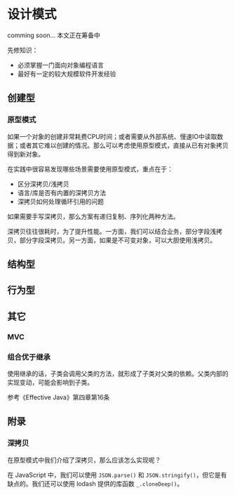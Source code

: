 # 设计模式
comming soon...  本文正在筹备中

先修知识：
- 必须掌握一门面向对象编程语言
- 最好有一定的较大规模软件开发经验

## 创建型
### 原型模式
如果一个对象的创建非常耗费CPU时间；或者需要从外部系统、慢速IO中读取数据；或者其它难以创建的情况。那么可以考虑使用原型模式，直接从已有对象拷贝得到新对象。

在实践中很容易发现哪些场景需要使用原型模式，重点在于：
- 区分深拷贝/浅拷贝
- 语言/库是否有内置的深拷贝方法
- 深拷贝如何处理循环引用的问题

如果需要手写深拷贝，那么方案有递归复制、序列化两种方法。

深拷贝往往很耗时，为了提升性能。一方面，我们可以结合业务，部分字段浅拷贝，部分字段深拷贝。另一方面，如果是不可变对象，可以大胆使用浅拷贝。

## 结构型

## 行为型

## 其它
### MVC

### 组合优于继承
使用继承的话，子类会调用父类的方法，就形成了子类对父类的依赖。父类内部的实现变动，可能会影响到子类。

参考《Effective Java》第四章第16条

## 附录
### 深拷贝
在原型模式中我们介绍了深拷贝，那么应该怎么实现呢？

在 JavaScript 中，我们可以使用 `JSON.parse()` 和 `JSON.stringify()`，但它是有缺点的。我们还可以使用 lodash 提供的库函数 `_.cloneDeep()`。
